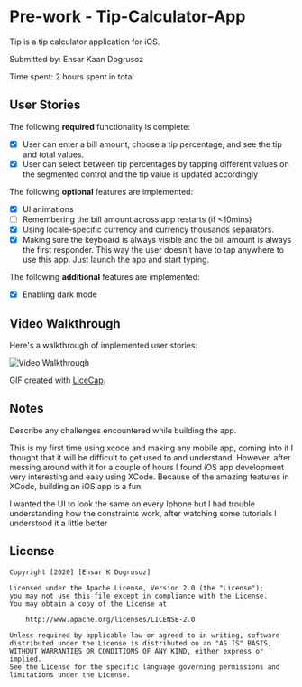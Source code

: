 # Pre-work - Tip-Calculator-App

Tip is a tip calculator application for iOS.

Submitted by: Ensar Kaan Dogrusoz

Time spent: 2 hours spent in total

## User Stories

The following **required** functionality is complete:

* [X] User can enter a bill amount, choose a tip percentage, and see the tip and total values.
* [X] User can select between tip percentages by tapping different values on the segmented control and the tip value is updated accordingly

The following **optional** features are implemented:

* [X] UI animations
* [ ] Remembering the bill amount across app restarts (if <10mins)
* [X] Using locale-specific currency and currency thousands separators.
* [X] Making sure the keyboard is always visible and the bill amount is always the first responder. This way the user doesn't have to tap anywhere to use this app. Just launch the app and start typing.

The following **additional** features are implemented:

- [X] Enabling dark mode

## Video Walkthrough

Here's a walkthrough of implemented user stories:

<img src='http://g.recordit.co/HNkS1tDqXk.gif' title='Video Walkthrough' width='' alt='Video Walkthrough' />

GIF created with [LiceCap](http://www.cockos.com/licecap/).

## Notes

Describe any challenges encountered while building the app.

This is my first time using xcode and making any mobile app, coming into it I thought that it will be difficult to get used to and understand.
However, after messing around with it for a couple of hours I found iOS app development very interesting and easy using XCode.
Because of the amazing features in XCode, building an iOS app is a fun. 

I wanted the UI to look the same on every Iphone but I had trouble understanding how the constraints work, after watching some tutorials I understood it a little better

## License

    Copyright [2020] [Ensar K Dogrusoz]

    Licensed under the Apache License, Version 2.0 (the "License");
    you may not use this file except in compliance with the License.
    You may obtain a copy of the License at

        http://www.apache.org/licenses/LICENSE-2.0

    Unless required by applicable law or agreed to in writing, software
    distributed under the License is distributed on an "AS IS" BASIS,
    WITHOUT WARRANTIES OR CONDITIONS OF ANY KIND, either express or implied.
    See the License for the specific language governing permissions and
    limitations under the License.
